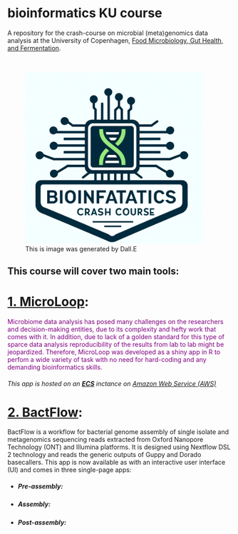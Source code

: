 # bioinformatics KU course
A repository for the crash-course on microbial (meta)genomics data analysis at the University of Copenhagen, <a href="https://food.ku.dk/english/research_at_food/sections/microbiology/">Food Microbiology, Gut Health, and Fermentation</a>.

<img  >
<figure>
    <img src="https://github.com/farhadm1990/bioinformatics_KU/blob/main/pix/logo.png" alt="Description of the image" width="400">
    <figcaption>This is image was generated by Dall.E</figcaption>
</figure>

## This course will cover two main tools:

# <a href="">1. MicroLoop</a>:

<p style="color: purple">Microbiome data analysis has posed many challenges on the researchers and decision-making entities, due to its complexity and hefty work that comes with it. In addition, due to lack of a golden standard for this type of sparce data analysis reproducibility of the results from lab to lab might be jeopardized. Therefore, MicroLoop was developed as a shiny app in R to perfom a wide variety of task with no need for hard-coding and any demanding bioinformatics skills.

</p>

<h6>This app is hosted on an <a href="https://aws.amazon.com/ec2/"> <strong>ECS</strong></a> inctance on <a href="https://aws.amazon.com/?nc2=h_lg">Amazon Web Service (AWS) </a> </h6>


# <a href="https://github.com/farhadm1990/bactflow">2. BactFlow</a>:

<p>BactFlow is a workflow for bacterial genome assembly of single isolate and metagenomics sequencing reads extracted from Oxford Nanopore Technology (ONT) and Illumina platforms. It is designed using Nextflow DSL 2 technology and reads the generic outputs of Guppy and Dorado basecallers.
This app is now available as with an interactive user interface (UI) and comes in three single-page apps:

<ul>
<li><h5>Pre-assembly:</h5></li>
<li><h5>Assembly:</h5></li>
<li><h5>Post-assembly:</h5></li>
</ul>
</p>

